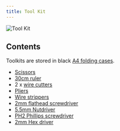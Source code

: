 ```yaml
---
title: Tool Kit
---
```


![Tool Kit](/img/kit/toolkit.jpg)

## Contents

Toolkits are stored in black [A4 folding cases](https://www.rapidonline.com/rvfm-zip-tool-case-335-x-200-x-42mm-78-0753).

- [Scissors](https://onecall.farnell.com/-/-/-/dp/TL17931)
- [30cm ruler](https://www.amazon.co.uk/-/dp/B0013NDV1S)
- 2 x [wire cutters](https://onecall.farnell.com/-/-/-/dp/2543008)
- [Pliers](https://onecall.farnell.com/-/-/-/dp/TL10342)
- [Wire strippers](https://onecall.farnell.com/-/-/-/dp/TL08616?st=TL08616)
- [2mm flathead screwdriver](https://www.rapidonline.com/wera-05118006001-2035-kraftform-micro-screwdriver-slotted-0-4-2-0-60-50-4146)
- [5.5mm Nutdriver](https://www.rapidonline.com/wera-05028230001-395-kraftform-plus-nutdriver-5-5-125-54-7920)
- [PH2 Phillips screwdriver](https://www.rapidonline.com/wera-05008720001-350ph-kraftform-plus-lasertip-screwdriver-phillips-ph2-100-54-6888)
- [2mm Hex driver](https://www.rapidonline.com/wera-05022800001-352-kraftform-plus-screwdriver-ball-end-hex-2-0-100-54-7853)
